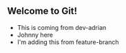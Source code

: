 ## Welcome to Git!

- This is coming from dev-adrian
- Johnny here
- I'm adding this from feature-branch
